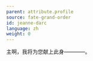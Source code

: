 ```yaml
---
parent: attribute.profile
source: fate-grand-order
id: jeanne-darc
language: zh
weight: 0
---
```


主啊，我将为您献上此身————。
